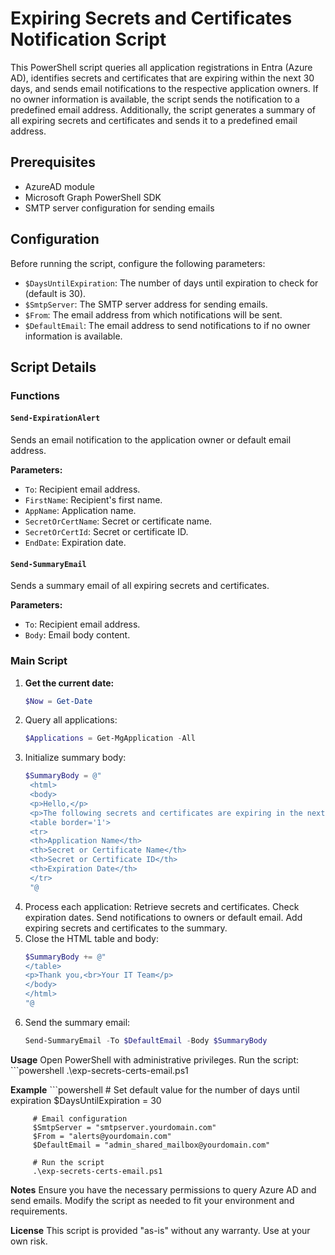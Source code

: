 # Expiring Secrets and Certificates Notification Script

This PowerShell script queries all application registrations in Entra (Azure AD), identifies secrets and certificates that are expiring within the next 30 days, and sends email notifications to the respective application owners. If no owner information is available, the script sends the notification to a predefined email address. Additionally, the script generates a summary of all expiring secrets and certificates and sends it to a predefined email address.

## Prerequisites

- AzureAD module
- Microsoft Graph PowerShell SDK
- SMTP server configuration for sending emails

## Configuration

Before running the script, configure the following parameters:

- `$DaysUntilExpiration`: The number of days until expiration to check for (default is 30).
- `$SmtpServer`: The SMTP server address for sending emails.
- `$From`: The email address from which notifications will be sent.
- `$DefaultEmail`: The email address to send notifications to if no owner information is available.

## Script Details

### Functions

#### `Send-ExpirationAlert`

Sends an email notification to the application owner or default email address.

**Parameters:**
- `To`: Recipient email address.
- `FirstName`: Recipient's first name.
- `AppName`: Application name.
- `SecretOrCertName`: Secret or certificate name.
- `SecretOrCertId`: Secret or certificate ID.
- `EndDate`: Expiration date.

#### `Send-SummaryEmail`

Sends a summary email of all expiring secrets and certificates.

**Parameters:**
- `To`: Recipient email address.
- `Body`: Email body content.

### Main Script

1. **Get the current date:**
   ```powershell
   $Now = Get-Date
2. Query all applications:
    ```powershell
    $Applications = Get-MgApplication -All
3. Initialize summary body:
   ```powershell
   $SummaryBody = @"
    <html>
    <body>
    <p>Hello,</p>
    <p>The following secrets and certificates are expiring in the next 30 days:</p>
    <table border='1'>
    <tr>
    <th>Application Name</th>
    <th>Secret or Certificate Name</th>
    <th>Secret or Certificate ID</th>
    <th>Expiration Date</th>
    </tr>
    "@
5. Process each application:
    Retrieve secrets and certificates.
    Check expiration dates.
    Send notifications to owners or default email.
    Add expiring secrets and certificates to the summary.
6. Close the HTML table and body:
     ```powershell
     $SummaryBody += @"
    </table>
    <p>Thank you,<br>Your IT Team</p>
    </body>
    </html>
    "@
 8. Send the summary email:
    ```powershell
    Send-SummaryEmail -To $DefaultEmail -Body $SummaryBody

**Usage**
   Open PowerShell with administrative privileges.
      Run the script:
      ```powershell
         .\exp-secrets-certs-email.ps1

**Example**
         ```powershell
         # Set default value for the number of days until expiration
         $DaysUntilExpiration = 30
         
         # Email configuration
         $SmtpServer = "smtpserver.yourdomain.com"
         $From = "alerts@yourdomain.com"
         $DefaultEmail = "admin_shared_mailbox@yourdomain.com"
         
         # Run the script
         .\exp-secrets-certs-email.ps1


**Notes**
Ensure you have the necessary permissions to query Azure AD and send emails.
Modify the script as needed to fit your environment and requirements.

**License**
This script is provided "as-is" without any warranty. Use at your own risk.
